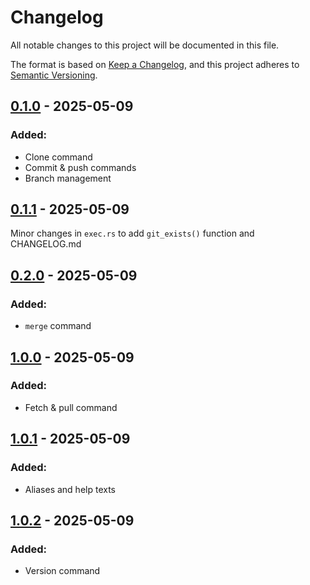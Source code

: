 # Changelog

All notable changes to this project will be documented in this file.

The format is based on [Keep a Changelog](https://keepachangelog.com/en/1.0.0/), and this project adheres to [Semantic Versioning](https://semver.org/spec/v2.0.0.html).

## [0.1.0] - 2025-05-09

### Added:

- Clone command
- Commit & push commands
- Branch management

## [0.1.1] - 2025-05-09

Minor changes in `exec.rs` to add `git_exists()` function and CHANGELOG.md

## [0.2.0] - 2025-05-09

### Added:

- `merge` command

## [1.0.0] - 2025-05-09

### Added:

- Fetch & pull command

## [1.0.1] - 2025-05-09

### Added:

- Aliases and help texts

## [1.0.2] - 2025-05-09

### Added:

- Version command

[0.1.0]: https://github.com/ItsMeViipeR/gitwarp/releases/tag/v0.1.0
[0.1.1]: https://github.com/ItsMeViipeR/gitwarp/releases/tag/v0.1.1
[0.2.0]: https://github.com/ItsMeViipeR/gitwarp/releases/tag/v0.2.0
[1.0.0]: https://github.com/ItsMeViipeR/gitwarp/releases/tag/v1.0.0
[1.0.1]: https://github.com/ItsMeViipeR/gitwarp/releases/tag/v1.0.1
[1.0.2]: https://github.com/ItsMeViipeR/gitwarp/releases/tag/v1.0.2
